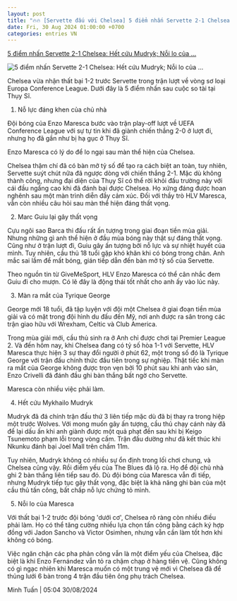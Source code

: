 ```yaml
---
layout: post
title: "🔥🔥 [Servette đấu với Chelsea] 5 điểm nhấn Servette 2-1 Chelsea: Hết cứu Mudryk; Nỗi lo của ..."
date: Fri, 30 Aug 2024 01:00:00 +0700
categories: entries VN
---
```

[5 điểm nhấn Servette 2-1 Chelsea: Hết cứu Mudryk; Nỗi lo của ...](https://www.tinthethao.com.vn/5-diem-nhan-servette-2-1-chelsea-het-cuu-mudryk-noi-lo-cua-maresca-d777024.html)

![5 điểm nhấn Servette 2-1 Chelsea: Hết cứu Mudryk; Nỗi lo của ...](https://media.tinthethao.com.vn/resize/534x280/files/bongda/2024/08/30/5-diem-nhan-servette-2-1-chelsea-1724967232936jpg.jpg)

Chelsea vừa nhận thất bại 1-2 trước Servette trong trận lượt về vòng sơ loại Europa Conference League. Dưới đây là 5 điểm nhấn sau cuộc so tài tại Thụy Sĩ.

1. Nỗ lực đáng khen của chủ nhà

Đội bóng của Enzo Maresca bước vào trận play-off lượt về UEFA Conference League với sự tự tin khi đã giành chiến thắng 2-0 ở lượt đi, nhưng họ đã gần như bị hạ gục ở Thụy Sĩ.

Enzo Maresca có lý do để lo ngại sau màn thể hiện của Chelsea.

Chelsea thậm chí đã có bàn mở tỷ số để tạo ra cách biệt an toàn, tuy nhiên, Servette suýt chút nữa đã ngược dòng với chiến thắng 2-1. Mặc dù không thành công, nhưng đại diện của Thụy Sĩ có thể rời khỏi đấu trường này với cái đầu ngẩng cao khi đã đánh bại được Chelsea. Họ xứng đáng được hoan nghênh sau một màn trình diễn đầy cảm xúc. Đối với thầy trò HLV Maresca, vẫn còn nhiều câu hỏi sau màn thể hiện đáng thất vọng.

2. Marc Guiu lại gây thất vọng

Cựu ngôi sao Barca thi đấu rất ấn tượng trong giai đoạn tiền mùa giải. Nhưng những gì anh thể hiện ở đầu mùa bóng này thật sự đáng thất vọng. Cũng như ở trận lượt đi, Guiu gây ấn tượng bởi nỗ lực và sự nhiệt huyết của mình. Tuy nhiên, cầu thủ 18 tuổi gặp khó khăn khi có bóng trong chân. Anh mắc sai lầm để mất bóng, gián tiếp dẫn đến bàn mở tỷ số của Servette.

Theo nguồn tin từ GiveMeSport, HLV Enzo Maresca có thể cân nhắc đem Guiu đi cho mượn. Có lẽ đây là động thái tốt nhất cho anh ấy vào lúc này.

3. Màn ra mắt của Tyrique George

George mới 18 tuổi, đã tập luyện với đội một Chelsea ở giai đoạn tiền mùa giải và có mặt trong đội hình du đấu đến Mỹ, nơi anh được ra sân trong các trận giao hữu với Wrexham, Celtic và Club America.

Trong mùa giải mới, cầu thủ sinh ra ở Anh chỉ được chơi tại Premier League 2. Và đến hôm nay, khi Chelsea đang có tỷ số hòa 1-1 với Servette, HLV Maresca thực hiện 3 sự thay đổi người ở phút 62, một trong số đó là ​​Tyrique George với trận đấu chính thức đầu tiên trong sự nghiệp. Thật tiếc khi màn ra mắt của George không được trọn vẹn bởi 10 phút sau khi anh vào sân, Enzo Crivelli đã đánh đầu ghi bàn thắng bất ngờ cho Servette.

Maresca còn nhiều việc phải làm.

4. Hết cứu Mykhailo Mudryk

Mudryk đã đá chính trận đấu thứ 3 liên tiếp mặc dù đã bị thay ra trong hiệp một trước Wolves. Với mong muốn gây ấn tượng, cầu thủ chạy cánh này đã để lại dấu ấn khi anh giành được một quả phạt đền sau khi bị Keigo Tsunemoto phạm lỗi trong vòng cấm. Trận đấu dường như đã kết thúc khi Nkunku đánh bại Joel Mall trên chấm 11m.

Tuy nhiên, Mudryk không có nhiều sự ổn định trong lối chơi chung, và Chelsea cũng vậy. Rồi điểm yếu của The Blues đã lộ ra. Họ để đội chủ nhà ghi 2 bàn thắng liên tiếp sau đó. Dù đội bóng của Maresca vẫn đi tiếp, nhưng Mudryk tiếp tục gây thất vọng, đặc biệt là khả năng ghi bàn của một cầu thủ tấn công, bất chấp nỗ lực chứng tỏ mình.

5. Nỗi lo của Maresca

Với thất bại 1-2 trước đội bóng 'dưới cơ', Chelsea rõ ràng còn nhiều điều phải làm. Họ có thể tăng cường nhiều lựa chọn tấn công bằng cách ký hợp đồng với Jadon Sancho và Victor Osimhen, nhưng vẫn cần làm tốt hơn khi không có bóng.

Việc ngăn chặn các pha phản công vẫn là một điểm yếu của Chelsea, đặc biệt là khi Enzo Fernández vẫn tỏ ra chậm chạp ở hàng tiền vệ. Cũng không có gì ngạc nhiên khi Maresca muốn có một trung vệ mới vì Chelsea đã để thủng lưới 6 bàn trong 4 trận đầu tiên ông phụ trách Chelsea.

Minh Tuấn | 05:04 30/08/2024

